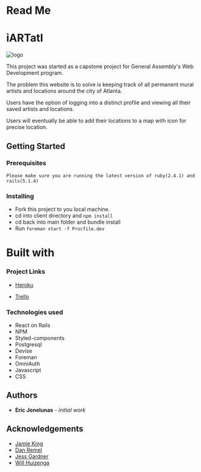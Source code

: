 # Read Me

# iARTatl

![logo](https://i.imgur.com/L4PiWK9.jpg)

This project was started as a capstone project for General Assembly's Web Development program.  

The problem this website is to solve is keeping track of all permanent mural artists and locations around the city of Atlanta.

Users have the option of logging into a distinct profile and viewing all their saved artists and locations.  

Users will eventually be able to add their locations to a map with icon for precise location.  

## Getting Started

### Prerequisites
```
Please make sure you are running the latest version of ruby(2.4.1) and rails(5.1.4)
```
### Installing

- Fork this project to you local machine.  
- cd into client directory and ```npm install```
- cd back into main folder and bundle install
- Run ```foreman start -f Procfile.dev```

# Built with


### Project Links

- [Heroku](https://iartatl.herokuapp.com/)

- [Trello](https://trello.com/b/F8KLtWSq/iartatl)


### Technologies used

- React on Rails 
- NPM
- Styled-components
- Postgresql
- Devise
- Foreman
- OmniAuth
- Javascript
- CSS

## Authors
* **Eric Jonelunas** - *initial work*

## Acknowledgements

- [Jamie King](https://github.com/king0120)
- [Dan Remel](https://github.com/danremel)
- [Jess Gardner](https://github.com/JessLGardner)
- [Will Huizenga](https://github.com/whuizenga?tab=repositories)